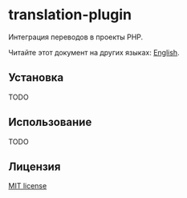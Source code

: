 # translation-plugin
Интеграция переводов в проекты PHP.

Читайте этот документ на других языках: [English](README.md).

## Установка

TODO

## Использование

TODO

## Лицензия

<a href="http://opensource.org/licenses/mit-license.php" rel="nofollow">MIT license</a>
